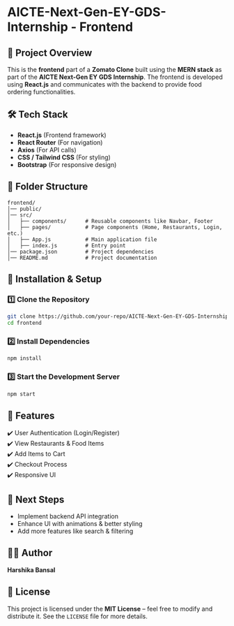 # AICTE-Next-Gen-EY-GDS-Internship - Frontend

## 📌 Project Overview
This is the **frontend** part of a **Zomato Clone** built using the **MERN stack** as part of the **AICTE Next-Gen EY GDS Internship**. The frontend is developed using **React.js** and communicates with the backend to provide food ordering functionalities.

## 🛠️ Tech Stack
- **React.js** (Frontend framework)
- **React Router** (For navigation)
- **Axios** (For API calls)
- **CSS / Tailwind CSS** (For styling)
- **Bootstrap** (For responsive design)

## 📂 Folder Structure
```
frontend/
│── public/
│── src/
│   ├── components/      # Reusable components like Navbar, Footer
│   ├── pages/           # Page components (Home, Restaurants, Login, etc.)
│   ├── App.js           # Main application file
│   ├── index.js         # Entry point
│── package.json         # Project dependencies
│── README.md            # Project documentation
```

## 🚀 Installation & Setup
### 1️⃣ Clone the Repository
```sh
git clone https://github.com/your-repo/AICTE-Next-Gen-EY-GDS-Internship.git
cd frontend
```

### 2️⃣ Install Dependencies
```sh
npm install
```

### 3️⃣ Start the Development Server
```sh
npm start
```

## 🔧 Features
✔️ User Authentication (Login/Register)  
✔️ View Restaurants & Food Items  
✔️ Add Items to Cart  
✔️ Checkout Process  
✔️ Responsive UI  

## 📌 Next Steps
- Implement backend API integration
- Enhance UI with animations & better styling
- Add more features like search & filtering

## 👩‍💻 Author
**Harshika Bansal**  

## 📜 License
This project is licensed under the **MIT License** – feel free to modify and distribute it. See the `LICENSE` file for more details.

